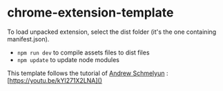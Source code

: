 # chrome-extension-template


To load unpacked extension, select the dist folder (it's the one containing manifest.json).

* `npm run dev` to compile assets files to dist files
* `npm update` to update node modules



This template follows the tutorial of [Andrew Schmelyun](https://www.youtube.com/c/ASchmelyun) : [https://youtu.be/kYl271X2LNA]()
